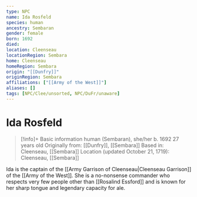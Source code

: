 ```yaml
---
type: NPC
name: Ida Rosfeld
species: human
ancestry: Sembaran
gender: female
born: 1692
died: 
location: Cleenseau
locationRegion: Sembara
home: Cleenseau
homeRegion: Sembara
origin: "[[Dunfry]]"
originRegion: Sembara
affiliations: ["[[Army of the West]]"]
aliases: []
tags: [NPC/Clee/unsorted, NPC/DuFr/unaware]
---
```


# Ida Rosfeld
>[!info]+ Basic information
>human (Sembaran), she/her
>b. 1692
>27 years old
>Originally from: [[Dunfry]], [[Sembara]]
>Based in: Cleenseau, [[Sembara]]
>Location (updated October 21, 1719): Cleenseau, [[Sembara]]

Ida is the captain of the [[Army Garrison of Cleenseau|Cleenseau Garrison]] of the [[Army of the West]]. She is a no-nonsense commander who respects very few people other than [[Rosalind Essford]] and is known for her sharp tongue and legendary capacity for ale. 